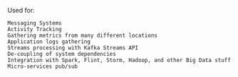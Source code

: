 
Used for:

	Messaging Systems
	Activity Tracking
	Gathering metrics from many different locations
	Application logs gathering
	Streams processing with Kafka Streams API
	De-coupling of system dependencies
	Integration with Spark, Flint, Storm, Hadoop, and other Big Data stuff
	Micro-services pub/sub
